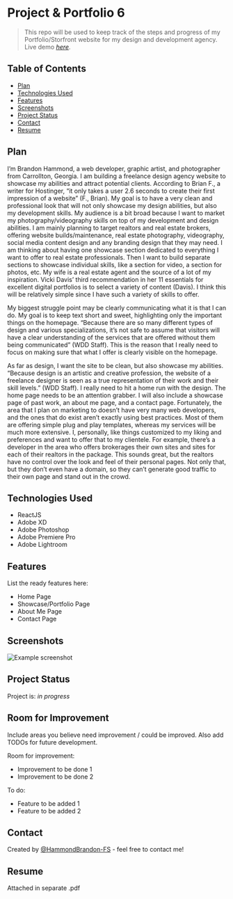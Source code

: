 # Project & Portfolio 6
> This repo will be used to keep track of the steps and progress of my Portfolio/Storfront website for my design and development agency.
> Live demo [_here_](https://www.hammonddesigns.me).

## Table of Contents
* [Plan](#plan)
* [Technologies Used](#technologies-used)
* [Features](#features)
* [Screenshots](#screenshots)
* [Project Status](#project-status)
* [Contact](#contact)
* [Resume](#resume)


## Plan
I’m Brandon Hammond, a web developer, graphic artist, and photographer from Carrollton, Georgia. I am building a freelance design agency website to showcase my abilities and attract potential clients. According to Brian F., a writer for Hostinger, “it only takes a user 2.6 seconds to create their first impression of a website” (F., Brian). My goal is to have a very clean and professional look that will not only showcase my design abilities, but also my development skills. My audience is a bit broad because I want to market my photography/videography skills on top of my development and design abilities. I am mainly planning to target realtors and real estate brokers, offering website builds/maintenance, real estate photography, videography, social media content design and any branding design that they may need. I am thinking about having one showcase section dedicated to everything I want to offer to real estate professionals. Then I want to build separate sections to showcase individual skills, like a section for video, a section for photos, etc. My wife is a real estate agent and the source of a lot of my inspiration. Vicki Davis’ third recommendation in her 11 essentials for excellent digital portfolios is to select a variety of content (Davis). I think this will be relatively simple since I have such a variety of skills to offer.

My biggest struggle point may be clearly communicating what it is that I can do. My goal is to keep text short and sweet, highlighting only the important things on the homepage. “Because there are so many different types of design and various specializations, it’s not safe to assume that visitors will have a clear understanding of the services that are offered without them being communicated” (WDD Staff). This is the reason that I really need to focus on making sure that what I offer is clearly visible on the homepage.

As far as design, I want the site to be clean, but also showcase my abilities. “Because design is an artistic and creative profession, the website of a freelance designer is seen as a true representation of their work and their skill levels.” (WDD Staff). I really need to hit a home run with the design. The home page needs to be an attention grabber. I will also include a showcase page of past work, an about me page, and a contact page. Fortunately, the area that I plan on marketing to doesn’t have very many web developers, and the ones that do exist aren’t exactly using best practices. Most of them are offering simple plug and play templates, whereas my services will be much more extensive. I, personally, like things customized to my liking and preferences and want to offer that to my clientele. For example, there’s a developer in the area who offers brokerages their own sites and sites for each of their realtors in the package. This sounds great, but the realtors have no control over the look and feel of their personal pages. Not only that, but they don’t even have a domain, so they can’t generate good traffic to their own page and stand out in the crowd. 



## Technologies Used
- ReactJS
- Adobe XD
- Adobe Photoshop
- Adobe Premiere Pro
- Adobe Lightroom


## Features
List the ready features here:

- Home Page
- Showcase/Portfolio Page
- About Me Page
- Contact Page


## Screenshots
![Example screenshot](./img/screenshot.png)
<!-- Screenshots here. -->


## Project Status
Project is: _in progress_


## Room for Improvement
Include areas you believe need improvement / could be improved. Also add TODOs for future development.

Room for improvement:
- Improvement to be done 1
- Improvement to be done 2

To do:
- Feature to be added 1
- Feature to be added 2


## Contact
Created by [@HammondBrandon-FS](https://www.hammonddesigns.me/contact) - feel free to contact me!


## Resume
Attached in separate .pdf